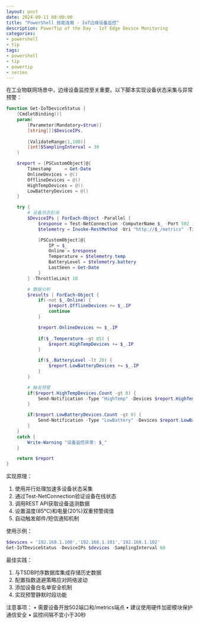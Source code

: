 ```yaml
---
layout: post
date: 2024-09-11 08:00:00
title: "PowerShell 技能连载 - IoT边缘设备监控"
description: PowerTip of the Day - IoT Edge Device Monitoring
categories:
- powershell
- tip
tags:
- powershell
- tip
- powertip
- series
---
```

在工业物联网场景中，边缘设备监控至关重要。以下脚本实现设备状态采集与异常预警：

```powershell
function Get-IoTDeviceStatus {
    [CmdletBinding()]
    param(
        [Parameter(Mandatory=$true)]
        [string[]]$DeviceIPs,
        
        [ValidateRange(1,100)]
        [int]$SamplingInterval = 30
    )

    $report = [PSCustomObject]@{
        Timestamp     = Get-Date
        OnlineDevices = @()
        OfflineDevices = @()
        HighTempDevices = @()
        LowBatteryDevices = @()
    }

    try {
        # 设备状态轮询
        $DeviceIPs | ForEach-Object -Parallel {
            $response = Test-NetConnection -ComputerName $_ -Port 502 -InformationLevel Quiet
            $telemetry = Invoke-RestMethod -Uri "http://$_/metrics" -TimeoutSec 3

            [PSCustomObject]@{
                IP = $_
                Online = $response
                Temperature = $telemetry.temp
                BatteryLevel = $telemetry.battery
                LastSeen = Get-Date
            }
        } -ThrottleLimit 10

        # 数据分析
        $results | ForEach-Object {
            if(-not $_.Online) {
                $report.OfflineDevices += $_.IP
                continue
            }

            $report.OnlineDevices += $_.IP
            
            if($_.Temperature -gt 85) {
                $report.HighTempDevices += $_.IP
            }

            if($_.BatteryLevel -lt 20) {
                $report.LowBatteryDevices += $_.IP
            }
        }

        # 触发预警
        if($report.HighTempDevices.Count -gt 0) {
            Send-Notification -Type "HighTemp" -Devices $report.HighTempDevices
        }

        if($report.LowBatteryDevices.Count -gt 0) {
            Send-Notification -Type "LowBattery" -Devices $report.LowBatteryDevices
        }
    }
    catch {
        Write-Warning "设备监控异常: $_"
    }

    return $report
}
```

实现原理：
1. 使用并行处理加速多设备状态采集
2. 通过Test-NetConnection验证设备在线状态
3. 调用REST API获取设备遥测数据
4. 设置温度(85°C)和电量(20%)双重预警阈值
5. 自动触发邮件/短信通知机制

使用示例：
```powershell
$devices = '192.168.1.100','192.168.1.101','192.168.1.102'
Get-IoTDeviceStatus -DeviceIPs $devices -SamplingInterval 60
```

最佳实践：
1. 与TSDB时序数据库集成存储历史数据
2. 配置指数退避策略应对网络波动
3. 添加设备白名单安全机制
4. 实现预警静默时段功能

注意事项：
• 需要设备开放502端口和/metrics端点
• 建议使用硬件加密模块保护通信安全
• 监控间隔不宜小于30秒